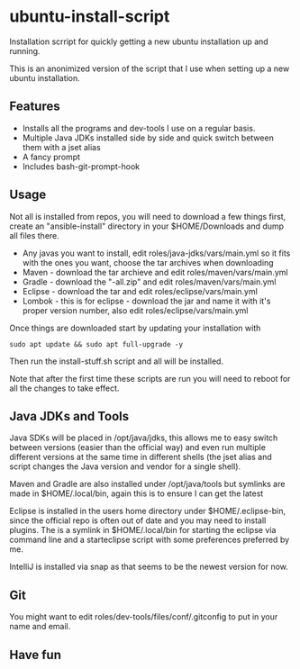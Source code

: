# ubuntu-install-script

Installation scrript for quickly getting a new ubuntu installation up and running.

This is an anonimized version of the script that I use when setting up a new ubuntu installation.

## Features

* Installs all the programs and dev-tools I use on a regular basis.
* Multiple Java JDKs installed side by side and quick switch between them with a jset alias
* A fancy prompt
* Includes bash-git-prompt-hook

## Usage

Not all is installed from repos, you will need to download a few things first, create an "ansible-install" directory in your $HOME/Downloads and dump all files there.

* Any javas you want to install, edit roles/java-jdks/vars/main.yml so it fits with the ones you want, choose the tar archives when downloading
* Maven - download the tar archieve and edit roles/maven/vars/main.yml
* Gradle - download the "-all.zip" and edit roles/maven/vars/main.yml
* Eclipse - download the tar and edit roles/eclipse/vars/main.yml
* Lombok - this is for eclipse - download the jar and name it with it's proper version number, also edit roles/eclipse/vars/main.yml


Once things are downloaded start by updating your installation with

	sudo apt update && sudo apt full-upgrade -y

Then run the install-stuff.sh script and all will be installed.

Note that after the first time these scripts are run you will need to reboot for all the changes to take effect.


## Java JDKs and Tools

Java SDKs will be placed in /opt/java/jdks, this allows me to easy switch between versions (easier than the official way) and even run multiple different versions at the same time in different shells (the jset alias and script changes the Java version and vendor for a single shell).

Maven and Gradle are also installed under /opt/java/tools but symlinks are made in $HOME/.local/bin, again this is to ensure I can get the latest

Eclipse is installed in the users home directory under $HOME/.eclipse-bin, since the official repo is often out of date and you may need to install plugins. The is a symlink in $HOME/.local/bin for starting the eclipse via command line and a starteclipse script with some preferences preferred by me.

IntelliJ is installed via snap as that seems to be the newest version for now.


## Git

You might want to edit roles/dev-tools/files/conf/.gitconfig to put in your name and email.


## Have fun
